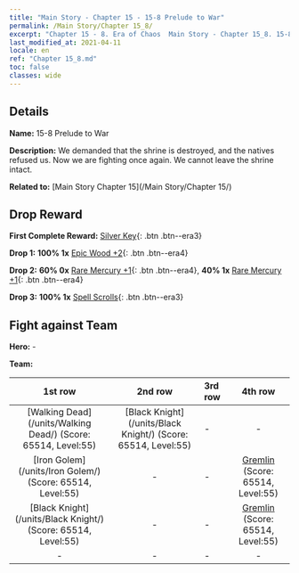 ```yaml
---
title: "Main Story - Chapter 15 - 15-8 Prelude to War"
permalink: /Main Story/Chapter 15_8/
excerpt: "Chapter 15 - 8. Era of Chaos  Main Story - Chapter 15_8. 15-8 Prelude to War"
last_modified_at: 2021-04-11
locale: en
ref: "Chapter 15_8.md"
toc: false
classes: wide
---
```


## Details

 **Name:** 15-8 Prelude to War

 **Description:** We demanded that the shrine is destroyed, and the natives refused us. Now we are fighting once again. We cannot leave the shrine intact.

 **Related to:** [Main Story Chapter 15](/Main Story/Chapter 15/)

## Drop Reward

 **First Complete Reward:** [Silver Key](/Items/con_693/){: .btn .btn--era3}

 **Drop 1:** **100% 1x** [Epic Wood +2](/Items/mat_48/){: .btn .btn--era4}

 **Drop 2:** **60% 0x** [Rare Mercury +1](/Items/mat_42/){: .btn .btn--era4}, **40% 1x** [Rare Mercury +1](/Items/mat_42/){: .btn .btn--era4}

 **Drop 3:** **100% 1x** [Spell Scrolls](/Items/con_694/){: .btn .btn--era3}


## Fight against Team
 **Hero:** -

 **Team:**


  | 1st row | 2nd row | 3rd row | 4th row |
  |:----:|:----:|:----|:----:|
  | [Walking Dead](/units/Walking Dead/) (Score: 65514, Level:55)  | [Black Knight](/units/Black Knight/) (Score: 65514, Level:55)  | - | - |
  | [Iron Golem](/units/Iron Golem/) (Score: 65514, Level:55)  | - | - | [Gremlin](/units/Gremlin/) (Score: 65514, Level:55)  |
  | [Black Knight](/units/Black Knight/) (Score: 65514, Level:55)  | - | - | [Gremlin](/units/Gremlin/) (Score: 65514, Level:55)  |
  | - | - | - | - |


